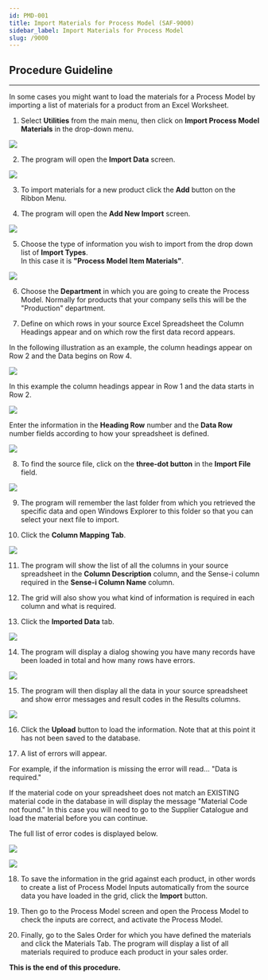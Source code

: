 ```yaml
---
id: PMD-001
title: Import Materials for Process Model (SAF-9000)
sidebar_label: Import Materials for Process Model
slug: /9000
---
```


## Procedure Guideline
___  

In some cases you might want to load the materials for a Process Model
by importing a list of materials for a product from an Excel
Worksheet.

1.  Select **Utilities** from the main menu, then click on **Import Process Model Materials** in the drop-down menu.
	
![](../static/img/docs/PMD-001/image0.jpg)  

2.  The program will open the **Import Data** screen.
	
![](../static/img/docs/PMD-001/image1.jpg)  

3.  To import materials for a new product click the **Add** button on the
    Ribbon Menu.  

4.  The program will open the **Add New Import** screen.  
	
![](../static/img/docs/PMD-001/image2.jpg)  

5.  Choose the type of information you wish to import from the drop down
    list of **Import Types**.  
    In this case it is **"Process Model Item Materials"**.  
	
![](../static/img/docs/PMD-001/image3.jpg)  

6.  Choose the **Department** in which you are going to create the Process
    Model. Normally for products that your company sells this will be
    the "Production" department.  

7.  Define on which rows in your source Excel Spreadsheet the Column
    Headings appear and on which row the first data record appears.  

In the following illustration as an example, the column headings
appear on Row 2 and the Data begins on Row 4.  
	
![](../static/img/docs/PMD-001/image4.jpg)  

In this example the column headings appear in Row 1 and the data
starts in Row 2.  
	
![](../static/img/docs/PMD-001/image5.jpg)  

Enter the information in the **Heading Row** number and the **Data Row**
number fields according to how your spreadsheet is defined.  
	
![](../static/img/docs/PMD-001/image6.jpg)  

8.  To find the source file, click on the **three-dot button** in the
   **Import File** field.  
	
![](../static/img/docs/PMD-001/image7.jpg)  

9.  The program will remember the last folder from which you retrieved
    the specific data and open Windows Explorer to this folder so that
    you can select your next file to import.  

10.  Click the **Column Mapping Tab**.  
	
![](../static/img/docs/PMD-001/image8.jpg)  

11. The program will show the list of all the columns in your source
    spreadsheet in the **Column Description** column, and the Sense-i column
    required in the **Sense-i Column Name** column.  

12. The grid will also show you what kind of information is required in
    each column and what is required.  

13. Click the **Imported Data** tab.  
	
![](../static/img/docs/PMD-001/image9.jpg)  

14. The program will display a dialog showing you have many records have
    been loaded in total and how many rows have errors.  
	
![](../static/img/docs/PMD-001/image10.jpg)  

15. The program will then display all the data in your source
    spreadsheet and show error messages and result codes in the Results
    columns.  
	
![](../static/img/docs/PMD-001/image11.jpg)  

16. Click the **Upload** button to load the information. Note that at this
    point it has not been saved to the database.  

17. A list of errors will appear.  

For example, if the information is missing the error will read...
"Data is required."

If the material code on your spreadsheet does not match an EXISTING
material code in the database in will display the message "Material
Code not found." In this case you will need to go to the Supplier
Catalogue and load the material before you can continue.

The full list of error codes is displayed below.
	
![](../static/img/docs/PMD-001/image12.png)  


![](../static/img/docs/PMD-001/image13.jpg)  

18. To save the information in the grid against each product, in other
    words to create a list of Process Model Inputs automatically from
    the source data you have loaded in the grid, click the **Import**
    button.  

19. Then go to the Process Model screen and open the Process Model to
    check the inputs are correct, and activate the Process Model.  

20. Finally, go to the Sales Order for which you have defined the
    materials and click the Materials Tab. The program will display a
    list of all materials required to produce each product in your sales
    order.  

**This is the end of this procedure.**
